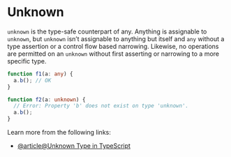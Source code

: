 # Unknown

`unknown` is the type-safe counterpart of any. Anything is assignable to `unknown`, but `unknown` isn’t assignable to anything but itself and `any` without a type assertion or a control flow based narrowing. Likewise, no operations are permitted on an `unknown` without first asserting or narrowing to a more specific type.

```typescript
function f1(a: any) {
  a.b(); // OK
}

function f2(a: unknown) {
  // Error: Property 'b' does not exist on type 'unknown'.
  a.b();
}
```

Learn more from the following links:

- [@article@Unknown Type in TypeScript](https://www.typescriptlang.org/docs/handbook/release-notes/typescript-3-0.html#new-unknown-top-type)
